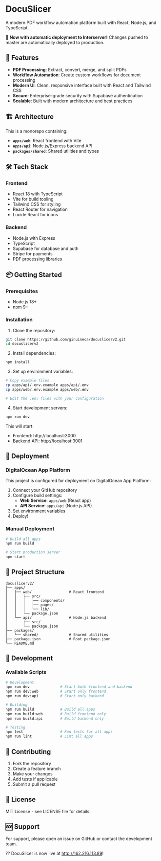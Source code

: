 # DocuSlicer

A modern PDF workflow automation platform built with React, Node.js, and TypeScript.

🚀 **Now with automatic deployment to Interserver!** Changes pushed to master are automatically deployed to production.

## 🚀 Features

- **PDF Processing**: Extract, convert, merge, and split PDFs
- **Workflow Automation**: Create custom workflows for document processing
- **Modern UI**: Clean, responsive interface built with React and Tailwind CSS
- **Secure**: Enterprise-grade security with Supabase authentication
- **Scalable**: Built with modern architecture and best practices

## 🏗️ Architecture

This is a monorepo containing:

- **`apps/web`**: React frontend with Vite
- **`apps/api`**: Node.js/Express backend API
- **`packages/shared`**: Shared utilities and types

## 🛠️ Tech Stack

### Frontend
- React 18 with TypeScript
- Vite for build tooling
- Tailwind CSS for styling
- React Router for navigation
- Lucide React for icons

### Backend
- Node.js with Express
- TypeScript
- Supabase for database and auth
- Stripe for payments
- PDF processing libraries

## 📦 Getting Started

### Prerequisites
- Node.js 18+ 
- npm 9+

### Installation

1. Clone the repository:
```bash
git clone https://github.com/ginuineca/docuslicerv2.git
cd docuslicerv2
```

2. Install dependencies:
```bash
npm install
```

3. Set up environment variables:
```bash
# Copy example files
cp apps/api/.env.example apps/api/.env
cp apps/web/.env.example apps/web/.env

# Edit the .env files with your configuration
```

4. Start development servers:
```bash
npm run dev
```

This will start:
- Frontend: http://localhost:3000
- Backend API: http://localhost:3001

## 🚀 Deployment

### DigitalOcean App Platform

This project is configured for deployment on DigitalOcean App Platform:

1. Connect your GitHub repository
2. Configure build settings:
   - **Web Service**: `apps/web` (React app)
   - **API Service**: `apps/api` (Node.js API)
3. Set environment variables
4. Deploy!

### Manual Deployment

```bash
# Build all apps
npm run build

# Start production server
npm start
```

## 📁 Project Structure

```
docuslicerv2/
├── apps/
│   ├── web/                 # React frontend
│   │   ├── src/
│   │   │   ├── components/
│   │   │   ├── pages/
│   │   │   └── lib/
│   │   └── package.json
│   └── api/                 # Node.js backend
│       ├── src/
│       └── package.json
├── packages/
│   └── shared/              # Shared utilities
├── package.json             # Root package.json
└── README.md
```

## 🔧 Development

### Available Scripts

```bash
# Development
npm run dev              # Start both frontend and backend
npm run dev:web          # Start only frontend
npm run dev:api          # Start only backend

# Building
npm run build            # Build all apps
npm run build:web        # Build frontend only
npm run build:api        # Build backend only

# Testing
npm test                 # Run tests for all apps
npm run lint             # Lint all apps
```

## 🤝 Contributing

1. Fork the repository
2. Create a feature branch
3. Make your changes
4. Add tests if applicable
5. Submit a pull request

## 📄 License

MIT License - see LICENSE file for details.

## 🆘 Support

For support, please open an issue on GitHub or contact the development team.

?? DocuSlicer is now live at http://162.216.113.89!
